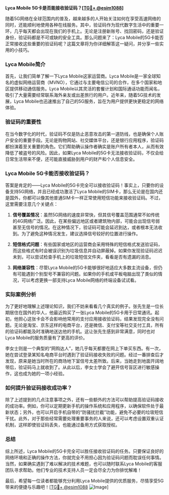 **Lyca Mobile 5G卡是否能接收验证码？[[TG💪+ @esim1088](https://t.me/s/esim1088)]**

随着5G网络在全球范围内的普及，越来越多的人开始关注如何在享受高速网络的同时，还能顺利地使用各种在线服务。其中，验证码作为现代数字生活中的重要一环，几乎每天都会出现在我们的手机上。无论是注册新账号、找回密码，还是验证身份，验证码都是不可或缺的安全工具。那么问题来了：Lyca Mobile的5G卡能否正常接收这些重要的验证码呢？这篇文章将为你详细解答这一疑问，并分享一些实用的小技巧。

### Lyca Mobile简介

首先，让我们简单了解一下Lyca Mobile这家运营商。Lyca Mobile是一家全球知名的虚拟网络运营商（MVNO），它通过与主要电信公司的合作，在多个国家和地区提供移动通信服务。Lyca Mobile以其灵活的套餐计划和国际通话功能而闻名，吸引了大量需要经常联系海外亲友或出差旅行的用户。近年来，随着5G技术的发展，Lyca Mobile也迅速推出了自己的5G服务，旨在为用户提供更快更稳定的网络体验。

### 验证码的重要性

在当今数字化的时代，验证码不仅是防止恶意攻击的第一道防线，也是确保个人账户安全的重要手段。无论是购物网站、社交媒体平台，还是银行应用程序，验证码都扮演着至关重要的角色。它们帮助确认操作者确实是账户所有者本人，从而有效降低了被盗号的风险。因此，如果Lyca Mobile的5G卡无法接收验证码，不仅会给日常生活带来不便，还可能直接威胁到用户的财产和个人信息安全。

### Lyca Mobile 5G卡能否接收验证码？

答案是肯定的——Lyca Mobile的5G卡完全可以接收验证码！事实上，只要你的设备支持5G网络，并且已经成功激活了Lyca Mobile的SIM卡，那么无论是在国内还是国外，你都可以像其他普通SIM卡一样正常使用短信功能来接收验证码。不过，这里需要注意几个关键点：

1. **信号覆盖情况**：虽然5G网络的速度非常快，但其信号覆盖范围通常不如传统的4G网络广泛。因此，在某些偏远地区或者建筑物内部，可能会出现信号弱甚至无信号的情况。在这种情况下，验证码可能会延迟到达，或者根本无法收到。为了避免这种情况发生，建议选择信号较好的位置进行操作。
   
2. **短信格式问题**：有些国家或地区的运营商会采用特殊的短信格式发送验证码，而这些格式有时会被误识别为垃圾信息并自动屏蔽掉。如果你发现验证码迟迟未到，可以尝试检查手机上的垃圾短信文件夹，看看是否有遗漏的消息。

3. **网络兼容性**：尽管Lyca Mobile的5G卡能够很好地适应大多数主流设备，但仍有可能遇到个别型号不兼容的问题。如果你的手机或平板电脑出现了类似的情况，可以考虑更换一部支持Lyca Mobile网络的终端设备试试看。

### 实际案例分析

为了更好地理解上述理论知识，我们不妨来看看几个真实的例子。张先生是一位长期居住在国外的华人，他最近购买了一张Lyca Mobile的5G卡用于日常通讯。起初，他担心这张卡会不会影响他常用的支付应用接收验证码，结果发现完全没有问题。无论是淘宝、京东这样的电商平台，还是微信、支付宝等社交支付工具，所有的验证码都能及时准确地送达他的手机。这让张先生感到非常满意，同时也对Lyca Mobile的服务质量有了更高的评价。

李女士则是一个典型的“网购达人”，她几乎每天都要在网上下单买东西。有一次，她在尝试登录某知名电商平台时遇到了验证码接收失败的问题。经过一番排查后才发现，原来是她当时所在的商场地下室信号太差所致。后来，当她走到地面开阔地带后，验证码马上就收到了。从此以后，李女士学会了避开信号盲区进行敏感操作，这也成为她的一项小经验。

### 如何提升验证码接收成功率？

除了上述提到的几点注意事项之外，还有一些额外的方法可以帮助提高验证码接收的成功率。例如，你可以定期更新手机的操作系统和应用程序，以确保软件处于最新状态；另外，也可以开启手机自带的“防骚扰拦截”功能，避免不必要的垃圾短信干扰。此外，对于那些经常需要处理重要事务的人来说，还可以考虑设置双重认证机制，这样即使验证码丢失，也能通过备用方式获取授权。

### 总结

综上所述，Lyca Mobile的5G卡完全可以胜任接收验证码的任务。只要保证良好的网络环境和正确的操作方法，你就完全不用担心因为验证码问题而耽误任何事情。当然，如果确实遇到了难以解决的技术难题，也可以随时联系Lyca Mobile的客服团队寻求帮助。他们专业的技术支持人员一定会尽全力为你排忧解难！

最后，希望每一位读者都能够充分利用Lyca Mobile提供的优质服务，尽情享受5G带来的便捷与乐趣吧！[[TG💪+ @esim1088](https://t.me/s/esim1088) ![Image](https://i.postimg.cc/4NQfJmqS/Snipaste-2025-05-13-00-14-12.png)]
